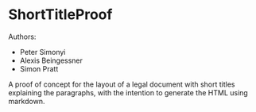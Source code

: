 ShortTitleProof
===============

Authors: 

* Peter Simonyi
* Alexis Beingessner
* Simon Pratt

A proof of concept for the layout of a legal document with short
titles explaining the paragraphs, with the intention to generate the
HTML using markdown.
